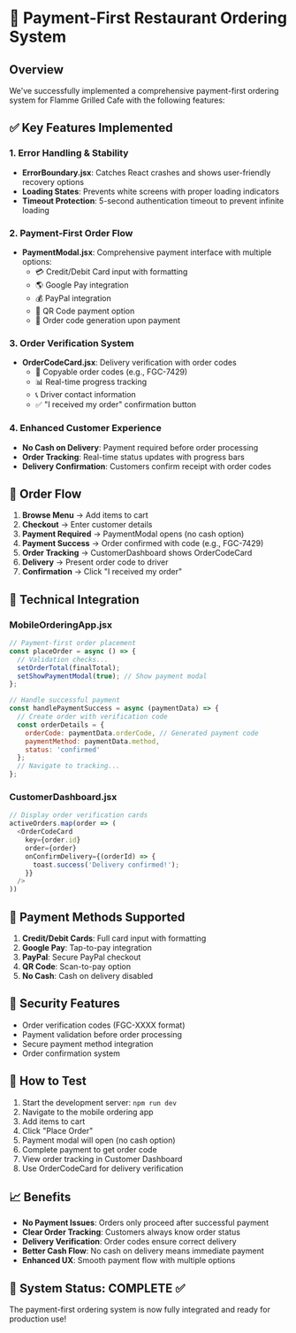 # 🚀 Payment-First Restaurant Ordering System

## Overview
We've successfully implemented a comprehensive payment-first ordering system for Flamme Grilled Cafe with the following features:

## ✅ Key Features Implemented

### 1. **Error Handling & Stability**
- **ErrorBoundary.jsx**: Catches React crashes and shows user-friendly recovery options
- **Loading States**: Prevents white screens with proper loading indicators
- **Timeout Protection**: 5-second authentication timeout to prevent infinite loading

### 2. **Payment-First Order Flow**
- **PaymentModal.jsx**: Comprehensive payment interface with multiple options:
  - 💳 Credit/Debit Card input with formatting
  - 🌎 Google Pay integration
  - 💰 PayPal integration  
  - 📱 QR Code payment option
  - 🔐 Order code generation upon payment

### 3. **Order Verification System**
- **OrderCodeCard.jsx**: Delivery verification with order codes
  - 📲 Copyable order codes (e.g., FGC-7429)
  - 📊 Real-time progress tracking
  - 📞 Driver contact information
  - ✅ "I received my order" confirmation button

### 4. **Enhanced Customer Experience**
- **No Cash on Delivery**: Payment required before order processing
- **Order Tracking**: Real-time status updates with progress bars
- **Delivery Confirmation**: Customers confirm receipt with order codes

## 🔄 Order Flow

1. **Browse Menu** → Add items to cart
2. **Checkout** → Enter customer details
3. **Payment Required** → PaymentModal opens (no cash option)
4. **Payment Success** → Order confirmed with code (e.g., FGC-7429)
5. **Order Tracking** → CustomerDashboard shows OrderCodeCard
6. **Delivery** → Present order code to driver
7. **Confirmation** → Click "I received my order"

## 🎯 Technical Integration

### MobileOrderingApp.jsx
```javascript
// Payment-first order placement
const placeOrder = async () => {
  // Validation checks...
  setOrderTotal(finalTotal);
  setShowPaymentModal(true); // Show payment modal
};

// Handle successful payment
const handlePaymentSuccess = async (paymentData) => {
  // Create order with verification code
  const orderDetails = {
    orderCode: paymentData.orderCode, // Generated payment code
    paymentMethod: paymentData.method,
    status: 'confirmed'
  };
  // Navigate to tracking...
};
```

### CustomerDashboard.jsx
```javascript
// Display order verification cards
activeOrders.map(order => (
  <OrderCodeCard 
    key={order.id} 
    order={order}
    onConfirmDelivery={(orderId) => {
      toast.success('Delivery confirmed!');
    }}
  />
))
```

## 📱 Payment Methods Supported

1. **Credit/Debit Cards**: Full card input with formatting
2. **Google Pay**: Tap-to-pay integration
3. **PayPal**: Secure PayPal checkout
4. **QR Code**: Scan-to-pay option
5. **No Cash**: Cash on delivery disabled

## 🔐 Security Features

- Order verification codes (FGC-XXXX format)
- Payment validation before order processing
- Secure payment method integration
- Order confirmation system

## 🚀 How to Test

1. Start the development server: `npm run dev`
2. Navigate to the mobile ordering app
3. Add items to cart
4. Click "Place Order" 
5. Payment modal will open (no cash option)
6. Complete payment to get order code
7. View order tracking in Customer Dashboard
8. Use OrderCodeCard for delivery verification

## 📈 Benefits

- **No Payment Issues**: Orders only proceed after successful payment
- **Clear Order Tracking**: Customers always know order status
- **Delivery Verification**: Order codes ensure correct delivery
- **Better Cash Flow**: No cash on delivery means immediate payment
- **Enhanced UX**: Smooth payment flow with multiple options

## 🎉 System Status: COMPLETE ✅

The payment-first ordering system is now fully integrated and ready for production use!
